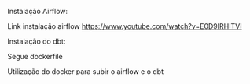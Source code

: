 
Instalação Airflow:

Link instalação airflow https://www.youtube.com/watch?v=E0D9IRHITVI 



Instalação do dbt:

Segue dockerfile



Utilização do docker para subir o airflow e o dbt
